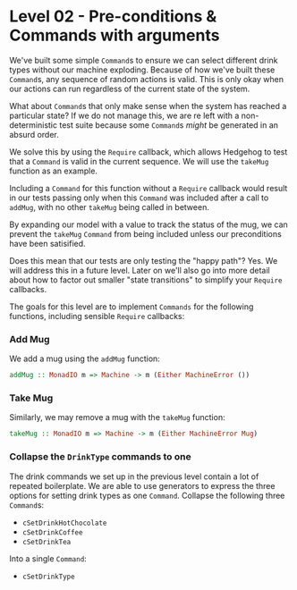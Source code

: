 # Level 02 - Pre-conditions & Commands with arguments

We've built some simple `Command`s to ensure we can select different drink types
without our machine exploding. Because of how we've built these `Command`s, any
sequence of random actions is valid. This is only okay when our actions can run
regardless of the current state of the system.

What about `Command`s that only make sense when the system has reached a
particular state? If we do not manage this, we are re left with a
non-deterministic test suite because some `Command`s _might_ be generated in an
absurd order.

We solve this by using the `Require` callback, which allows Hedgehog to test
that a `Command` is valid in the current sequence. We will use the `takeMug`
function as an example.

Including a `Command` for this function without a `Require` callback would
result in our tests passing only when this `Command` was included after a call
to `addMug`, with no other `takeMug` being called in between.

By expanding our model with a value to track the status of the mug, we can
prevent the `takeMug` `Command` from being included unless our preconditions
have been satisified.

Does this mean that our tests are only testing the "happy path"? Yes. We will
address this in a future level. Later on we'll also go into more detail about
how to factor out smaller "state transitions" to simplify your `Require`
callbacks.

The goals for this level are to implement `Commands` for the following
functions, including sensible `Require` callbacks:

### Add Mug

We add a mug using the `addMug` function:

```haskell
addMug :: MonadIO m => Machine -> m (Either MachineError ())
```

### Take Mug

Similarly, we may remove a mug with the `takeMug` function:

```haskell
takeMug :: MonadIO m => Machine -> m (Either MachineError Mug)
```

### Collapse the `DrinkType` commands to one

The drink commands we set up in the previous level contain a lot of repeated
boilerplate. We are able to use generators to express the three options for
setting drink types as one `Command`. Collapse the following three `Command`s:

* `cSetDrinkHotChocolate`
* `cSetDrinkCoffee`
* `cSetDrinkTea`

Into a single `Command`:

* `cSetDrinkType`
